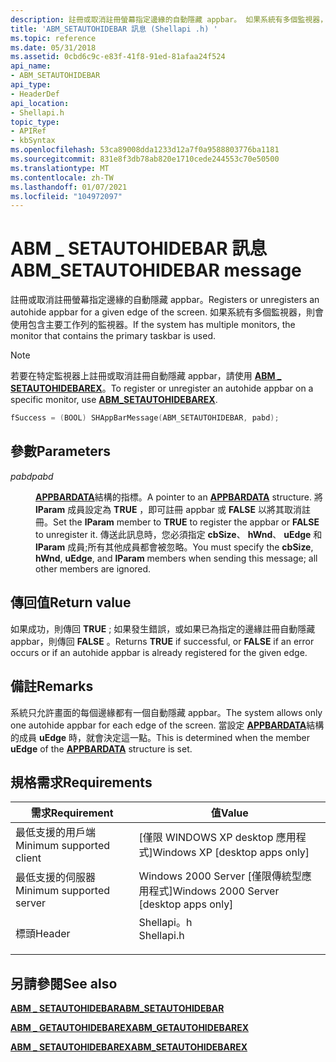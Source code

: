 ```yaml
---
description: 註冊或取消註冊螢幕指定邊緣的自動隱藏 appbar。 如果系統有多個監視器，則會使用包含主要工作列的監視器。
title: 'ABM_SETAUTOHIDEBAR 訊息 (Shellapi .h) '
ms.topic: reference
ms.date: 05/31/2018
ms.assetid: 0cbd6c9c-e83f-41f8-91ed-81afaa24f524
api_name:
- ABM_SETAUTOHIDEBAR
api_type:
- HeaderDef
api_location:
- Shellapi.h
topic_type:
- APIRef
- kbSyntax
ms.openlocfilehash: 53ca89008dda1233d12a7f0a9588803776ba1181
ms.sourcegitcommit: 831e8f3db78ab820e1710cede244553c70e50500
ms.translationtype: MT
ms.contentlocale: zh-TW
ms.lasthandoff: 01/07/2021
ms.locfileid: "104972097"
---
```

# <a name="abm_setautohidebar-message"></a><span data-ttu-id="7c963-104">ABM \_ SETAUTOHIDEBAR 訊息</span><span class="sxs-lookup"><span data-stu-id="7c963-104">ABM\_SETAUTOHIDEBAR message</span></span>

<span data-ttu-id="7c963-105">註冊或取消註冊螢幕指定邊緣的自動隱藏 appbar。</span><span class="sxs-lookup"><span data-stu-id="7c963-105">Registers or unregisters an autohide appbar for a given edge of the screen.</span></span> <span data-ttu-id="7c963-106">如果系統有多個監視器，則會使用包含主要工作列的監視器。</span><span class="sxs-lookup"><span data-stu-id="7c963-106">If the system has multiple monitors, the monitor that contains the primary taskbar is used.</span></span>

> [!Note]  
> <span data-ttu-id="7c963-107">若要在特定監視器上註冊或取消註冊自動隱藏 appbar，請使用 [**ABM \_ SETAUTOHIDEBAREX**](abm-setautohidebarex.md)。</span><span class="sxs-lookup"><span data-stu-id="7c963-107">To register or unregister an autohide appbar on a specific monitor, use [**ABM\_SETAUTOHIDEBAREX**](abm-setautohidebarex.md).</span></span>

 


```C++
fSuccess = (BOOL) SHAppBarMessage(ABM_SETAUTOHIDEBAR, pabd); 
```



## <a name="parameters"></a><span data-ttu-id="7c963-108">參數</span><span class="sxs-lookup"><span data-stu-id="7c963-108">Parameters</span></span>

<dl> <dt>

<span data-ttu-id="7c963-109">*pabd*</span><span class="sxs-lookup"><span data-stu-id="7c963-109">*pabd*</span></span> 
</dt> <dd>

<span data-ttu-id="7c963-110">[**APPBARDATA**](/windows/desktop/api/Shellapi/ns-shellapi-appbardata)結構的指標。</span><span class="sxs-lookup"><span data-stu-id="7c963-110">A pointer to an [**APPBARDATA**](/windows/desktop/api/Shellapi/ns-shellapi-appbardata) structure.</span></span> <span data-ttu-id="7c963-111">將 **lParam** 成員設定為 **TRUE** ，即可註冊 appbar 或 **FALSE** 以將其取消註冊。</span><span class="sxs-lookup"><span data-stu-id="7c963-111">Set the **lParam** member to **TRUE** to register the appbar or **FALSE** to unregister it.</span></span> <span data-ttu-id="7c963-112">傳送此訊息時，您必須指定 **cbSize**、 **hWnd**、 **uEdge** 和 **lParam** 成員;所有其他成員都會被忽略。</span><span class="sxs-lookup"><span data-stu-id="7c963-112">You must specify the **cbSize**, **hWnd**, **uEdge**, and **lParam** members when sending this message; all other members are ignored.</span></span>

</dd> </dl>

## <a name="return-value"></a><span data-ttu-id="7c963-113">傳回值</span><span class="sxs-lookup"><span data-stu-id="7c963-113">Return value</span></span>

<span data-ttu-id="7c963-114">如果成功，則傳回 **TRUE** ; 如果發生錯誤，或如果已為指定的邊緣註冊自動隱藏 appbar，則傳回 **FALSE** 。</span><span class="sxs-lookup"><span data-stu-id="7c963-114">Returns **TRUE** if successful, or **FALSE** if an error occurs or if an autohide appbar is already registered for the given edge.</span></span>

## <a name="remarks"></a><span data-ttu-id="7c963-115">備註</span><span class="sxs-lookup"><span data-stu-id="7c963-115">Remarks</span></span>

<span data-ttu-id="7c963-116">系統只允許畫面的每個邊緣都有一個自動隱藏 appbar。</span><span class="sxs-lookup"><span data-stu-id="7c963-116">The system allows only one autohide appbar for each edge of the screen.</span></span> <span data-ttu-id="7c963-117">當設定 [**APPBARDATA**](/windows/desktop/api/Shellapi/ns-shellapi-appbardata)結構的成員 **uEdge** 時，就會決定這一點。</span><span class="sxs-lookup"><span data-stu-id="7c963-117">This is determined when the member **uEdge** of the [**APPBARDATA**](/windows/desktop/api/Shellapi/ns-shellapi-appbardata) structure is set.</span></span>

## <a name="requirements"></a><span data-ttu-id="7c963-118">規格需求</span><span class="sxs-lookup"><span data-stu-id="7c963-118">Requirements</span></span>



| <span data-ttu-id="7c963-119">需求</span><span class="sxs-lookup"><span data-stu-id="7c963-119">Requirement</span></span> | <span data-ttu-id="7c963-120">值</span><span class="sxs-lookup"><span data-stu-id="7c963-120">Value</span></span> |
|-------------------------------------|---------------------------------------------------------------------------------------|
| <span data-ttu-id="7c963-121">最低支援的用戶端</span><span class="sxs-lookup"><span data-stu-id="7c963-121">Minimum supported client</span></span><br/> | <span data-ttu-id="7c963-122">\[僅限 WINDOWS XP desktop 應用程式\]</span><span class="sxs-lookup"><span data-stu-id="7c963-122">Windows XP \[desktop apps only\]</span></span><br/>                                           |
| <span data-ttu-id="7c963-123">最低支援的伺服器</span><span class="sxs-lookup"><span data-stu-id="7c963-123">Minimum supported server</span></span><br/> | <span data-ttu-id="7c963-124">Windows 2000 Server \[僅限傳統型應用程式\]</span><span class="sxs-lookup"><span data-stu-id="7c963-124">Windows 2000 Server \[desktop apps only\]</span></span><br/>                                  |
| <span data-ttu-id="7c963-125">標頭</span><span class="sxs-lookup"><span data-stu-id="7c963-125">Header</span></span><br/>                   | <dl> <span data-ttu-id="7c963-126"><dt>Shellapi。h</dt></span><span class="sxs-lookup"><span data-stu-id="7c963-126"><dt>Shellapi.h</dt></span></span> </dl> |



## <a name="see-also"></a><span data-ttu-id="7c963-127">另請參閱</span><span class="sxs-lookup"><span data-stu-id="7c963-127">See also</span></span>

<dl> <dt>

[<span data-ttu-id="7c963-128">**ABM \_ SETAUTOHIDEBAR**</span><span class="sxs-lookup"><span data-stu-id="7c963-128">**ABM\_SETAUTOHIDEBAR**</span></span>](abm-getautohidebar.md)
</dt> <dt>

[<span data-ttu-id="7c963-129">**ABM \_ GETAUTOHIDEBAREX**</span><span class="sxs-lookup"><span data-stu-id="7c963-129">**ABM\_GETAUTOHIDEBAREX**</span></span>](abm-getautohidebarex.md)
</dt> <dt>

[<span data-ttu-id="7c963-130">**ABM \_ SETAUTOHIDEBAREX**</span><span class="sxs-lookup"><span data-stu-id="7c963-130">**ABM\_SETAUTOHIDEBAREX**</span></span>](abm-setautohidebarex.md)
</dt> </dl>

 

 




